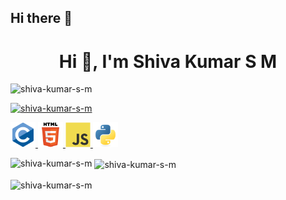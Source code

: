 ## Hi there 👋
<h1 align="center">Hi 👋, I'm Shiva Kumar S M</h1>

<p align="left"> <img src="https://komarev.com/ghpvc/?username=shiva-kumar-s-m&label=Profile%20views&color=0e75b6&style=flat" alt="shiva-kumar-s-m" /> </p>

<p align="left"> <a href="https://github.com/ryo-ma/github-profile-trophy"><img src="https://github-profile-trophy.vercel.app/?username=shiva-kumar-s-m" alt="shiva-kumar-s-m" /></a> </p>

<p align="left">
</p>


<p align="left"> <a href="https://www.cprogramming.com/" target="_blank" rel="noreferrer"> <img src="https://raw.githubusercontent.com/devicons/devicon/master/icons/c/c-original.svg" alt="c" width="40" height="40"/> </a> <a href="https://www.w3.org/html/" target="_blank" rel="noreferrer"> <img src="https://raw.githubusercontent.com/devicons/devicon/master/icons/html5/html5-original-wordmark.svg" alt="html5" width="40" height="40"/> </a> <a href="https://developer.mozilla.org/en-US/docs/Web/JavaScript" target="_blank" rel="noreferrer"> <img src="https://raw.githubusercontent.com/devicons/devicon/master/icons/javascript/javascript-original.svg" alt="javascript" width="40" height="40"/> </a> <a href="https://www.python.org" target="_blank" rel="noreferrer"> <img src="https://raw.githubusercontent.com/devicons/devicon/master/icons/python/python-original.svg" alt="python" width="40" height="40"/> </a> </p>

<p><img align="left" src="https://github-readme-stats.vercel.app/api/top-langs?username=shiva-kumar-s-m&show_icons=true&locale=en&layout=compact" alt="shiva-kumar-s-m" /></p>

<p>&nbsp;<img align="center" src="https://github-readme-stats.vercel.app/api?username=shiva-kumar-s-m&show_icons=true&locale=en" alt="shiva-kumar-s-m" /></p>

<p><img align="center" src="https://github-readme-streak-stats.herokuapp.com/?user=shiva-kumar-s-m&" alt="shiva-kumar-s-m" /></p>

<!--
**Shiva-Kumar-S-M/Shiva-Kumar-S-M** is a ✨ _special_ ✨ repository because its `README.md` (this file) appears on your GitHub profile.

Here are some ideas to get you started:

- 🔭 I’m currently working on ...
- 🌱 I’m currently learning ...
- 👯 I’m looking to collaborate on ...
- 🤔 I’m looking for help with ...
- 💬 Ask me about ...
- 📫 How to reach me: ...
- 😄 Pronouns: ...
- ⚡ Fun fact: ...
-->
